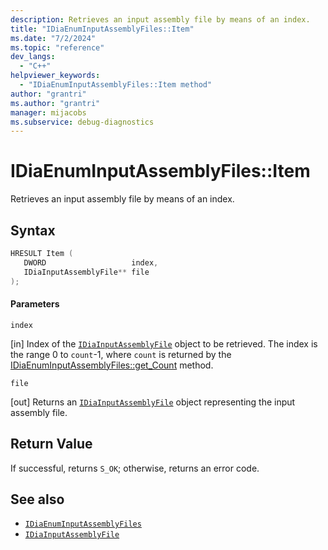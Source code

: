 ```yaml
---
description: Retrieves an input assembly file by means of an index.
title: "IDiaEnumInputAssemblyFiles::Item"
ms.date: "7/2/2024"
ms.topic: "reference"
dev_langs:
  - "C++"
helpviewer_keywords:
  - "IDiaEnumInputAssemblyFiles::Item method"
author: "grantri"
ms.author: "grantri"
manager: mijacobs
ms.subservice: debug-diagnostics
---
```


# IDiaEnumInputAssemblyFiles::Item

Retrieves an input assembly file by means of an index.

## Syntax

```c++
HRESULT Item ( 
   DWORD                   index,
   IDiaInputAssemblyFile** file
);
```

#### Parameters

`index`

[in] Index of the [`IDiaInputAssemblyFile`](../../debugger/debug-interface-access/idiainputassemblyfile.md) object to be retrieved. The index is the range 0 to `count`-1, where `count` is returned by the [IDiaEnumInputAssemblyFiles::get_Count](../../debugger/debug-interface-access/idiaenuminputassemblyfiles-get-count.md) method.

`file`

[out] Returns an [`IDiaInputAssemblyFile`](../../debugger/debug-interface-access/idiainputassemblyfile.md) object representing the input assembly file.

## Return Value

If successful, returns `S_OK`; otherwise, returns an error code.

## See also

- [`IDiaEnumInputAssemblyFiles`](../../debugger/debug-interface-access/idiaenuminputassemblyfiles.md)
- [`IDiaInputAssemblyFile`](../../debugger/debug-interface-access/idiainputassemblyfile.md)
